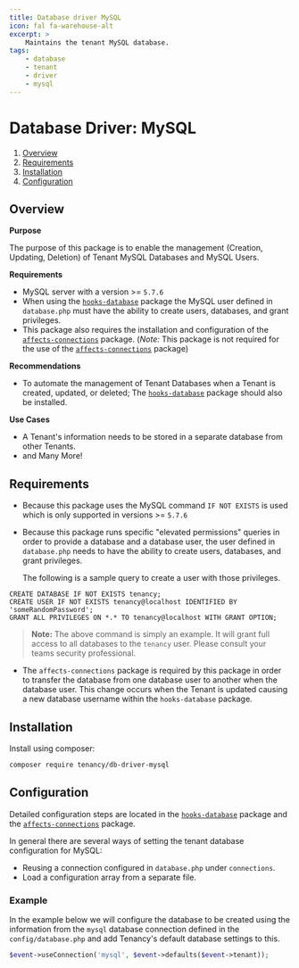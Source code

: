 ```yaml
---
title: Database driver MySQL
icon: fal fa-warehouse-alt
excerpt: >
    Maintains the tenant MySQL database.
tags:
    - database
    - tenant
    - driver
    - mysql
---
```

# Database Driver: MySQL

1. [Overview](#overview)
2. [Requirements](#requirements)
3. [Installation](#installation)
4. [Configuration](#configuration)

## Overview

**Purpose**

The purpose of this package is to enable the management (Creation, Updating, Deletion) of Tenant MySQL Databases and MySQL Users.

**Requirements**

- MySQL server with a version >= `5.7.6`
- When using the [`hooks-database`](hooks-database) package the MySQL user defined in `database.php` must have the ability to create users, databases, and grant privileges.
- This package also requires the installation and configuration of the [`affects-connections`](https://tenancy.dev/docs/tenancy/1.x/affects-connections) package. 
  (*Note:* This package is not required for the use of the [`affects-connections`](affects-connections) package)

**Recommendations**

- To automate the management of Tenant Databases when a Tenant is created, updated, or deleted; The [`hooks-database`](hooks-database) package should also be installed.

 **Use Cases**

- A Tenant's information needs to be stored in a separate database from other Tenants.
- and Many More!

## Requirements

- Because this package uses the MySQL command `IF NOT EXISTS` is used which is only supported in versions >= `5.7.6`

- Because this package runs specific "elevated permissions" queries in order to provide a database and a database user, the user defined in `database.php` needs to have the ability to create users, databases, and grant privileges.

  The following is a sample query to create a user with those privileges. 

```mysql
CREATE DATABASE IF NOT EXISTS tenancy;
CREATE USER IF NOT EXISTS tenancy@localhost IDENTIFIED BY 'someRandomPassword';
GRANT ALL PRIVILEGES ON *.* TO tenancy@localhost WITH GRANT OPTION;
```

> **Note:** The above command is simply an example. It will grant full access to all databases to the `tenancy` user. Please consult your teams security professional.

- The  `affects-connections` package is required by this package in order to transfer the database from one database user to another when the database user. This change occurs when the Tenant is updated causing a new database username within the `hooks-database` package.

## Installation

Install using composer:

```bash
composer require tenancy/db-driver-mysql
```

## Configuration

Detailed configuration steps are located in the [`hooks-database`](hooks-database) package and the [`affects-connections`](affects-connections) package.

In general there are several ways of setting the tenant database configuration for MySQL:

- Reusing a connection configured in `database.php` under `connections`.
- Load a configuration array from a separate file.

### Example

In the example below we will configure the database to be created using the information from the `mysql` database connection defined in the `config/database.php` and add Tenancy's default database settings to this.

```php
$event->useConnection('mysql', $event->defaults($event->tenant));
```

